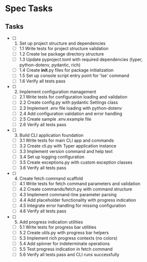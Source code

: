 # Spec Tasks

## Tasks

- [ ] 1. Set up project structure and dependencies
  - [ ] 1.1 Write tests for project structure validation
  - [ ] 1.2 Create lse package directory structure
  - [ ] 1.3 Update pyproject.toml with required dependencies (typer, python-dotenv, pydantic, rich)
  - [ ] 1.4 Create __init__.py files for package initialization
  - [ ] 1.5 Set up console script entry point for 'lse' command
  - [ ] 1.6 Verify all tests pass

- [ ] 2. Implement configuration management
  - [ ] 2.1 Write tests for configuration loading and validation
  - [ ] 2.2 Create config.py with pydantic Settings class
  - [ ] 2.3 Implement .env file loading with python-dotenv
  - [ ] 2.4 Add configuration validation and error handling
  - [ ] 2.5 Create sample .env.example file
  - [ ] 2.6 Verify all tests pass

- [ ] 3. Build CLI application foundation
  - [ ] 3.1 Write tests for main CLI app and commands
  - [ ] 3.2 Create cli.py with Typer application instance
  - [ ] 3.3 Implement version command and help text
  - [ ] 3.4 Set up logging configuration
  - [ ] 3.5 Create exceptions.py with custom exception classes
  - [ ] 3.6 Verify all tests pass

- [ ] 4. Create fetch command scaffold
  - [ ] 4.1 Write tests for fetch command parameters and validation
  - [ ] 4.2 Create commands/fetch.py with command structure
  - [ ] 4.3 Implement command-line parameter parsing
  - [ ] 4.4 Add placeholder functionality with progress indication
  - [ ] 4.5 Integrate error handling for missing configuration
  - [ ] 4.6 Verify all tests pass

- [ ] 5. Add progress indication utilities
  - [ ] 5.1 Write tests for progress bar utilities
  - [ ] 5.2 Create utils.py with progress bar helpers
  - [ ] 5.3 Implement rich progress contexts (no colors)
  - [ ] 5.4 Add spinner for indeterminate operations
  - [ ] 5.5 Test progress indication in fetch command
  - [ ] 5.6 Verify all tests pass and CLI runs successfully